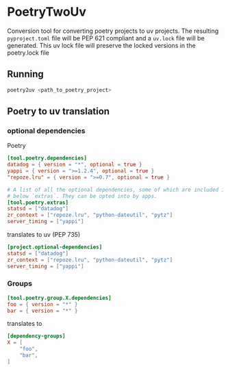 # PoetryTwoUv
Conversion tool for converting poetry projects to uv projects. 
The resulting `pyproject.toml` file will be PEP 621 compliant and a `uv.lock` file will be generated.
This uv lock file will preserve the locked versions in the poetry.lock file


## Running
```bash
poetry2uv <path_to_poetry_project>
```


## Poetry to uv translation

### optional dependencies
Poetry 
```toml
[tool.poetry.dependencies]
datadog = { version = "*", optional = true }
yappi = { version = ">=1.2.4", optional = true }
"repoze.lru" = { version = ">=0.7", optional = true }

# A list of all the optional dependencies, some of which are included in the
# below `extras`. They can be opted into by apps.
[tool.poetry.extras]
statsd = ["datadog"]
zr_context = ["repoze.lru", "python-dateutil", "pytz"]
server_timing = ["yappi"]
```
translates to uv (PEP 735)
```toml
[project.optional-dependencies]
statsd = ["datadog"]
zr_context = ["repoze.lru", "python-dateutil", "pytz"]
server_timing = ["yappi"]
```

### Groups
```toml
[tool.poetry.group.X.dependencies]
foo = { version = "*" }
bar = { version = "*" }
```
translates to 
```toml
[dependency-groups]
X = [
    "foo", 
    "bar",
]
```
